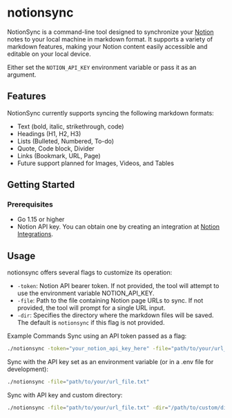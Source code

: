 # notionsync

NotionSync is a command-line tool designed to synchronize your [Notion](https://www.notion.so/) notes to your local machine in markdown format. It supports a variety of markdown features, making your Notion content easily accessible and editable on your local device.

Either set the `NOTION_API_KEY` environment variable or pass it as an argument.

## Features

NotionSync currently supports syncing the following markdown formats:

- Text (bold, italic, strikethrough, code)
- Headings (H1, H2, H3)
- Lists (Bulleted, Numbered, To-do)
- Quote, Code block, Divider
- Links (Bookmark, URL, Page)
- Future support planned for Images, Videos, and Tables

## Getting Started

### Prerequisites

- Go 1.15 or higher
- Notion API key. You can obtain one by creating an integration at [Notion Integrations](https://www.notion.so/my-integrations).

## Usage

notionsync offers several flags to customize its operation:

- `-token`: Notion API bearer token. If not provided, the tool will attempt to use the environment variable NOTION_API_KEY.
- `-file`: Path to the file containing Notion page URLs to sync. If not provided, the tool will prompt for a single URL input.
- `-dir`: Specifies the directory where the markdown files will be saved. The default is `notionsync` if this flag is not provided.

Example Commands
Sync using an API token passed as a flag:
```bash
./notionsync -token="your_notion_api_key_here" -file="path/to/your/url_file.txt"
```

Sync with the API key set as an environment variable (or in a .env file for development):
```bash
./notionsync -file="path/to/your/url_file.txt"
```

Sync with API key and custom directory:
```bash
./notionsync -file="path/to/your/url_file.txt" -dir="/path/to/custom/directory"
```
